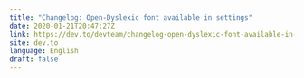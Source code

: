 ```yaml
---
title: "Changelog: Open-Dyslexic font available in settings"
date: 2020-01-21T20:47:27Z
link: https://dev.to/devteam/changelog-open-dyslexic-font-available-in-settings-200i?utm_medium=RSS&utm_source=news.12bit.vn
site: dev.to
language: English
draft: false
---
```

